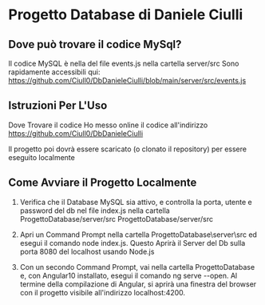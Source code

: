 # Progetto Database di Daniele Ciulli

## Dove può trovare il codice MySql?
Il codice MySQL è nella del file events.js nella cartella server/src
Sono rapidamente accessibili qui: https://github.com/Ciull0/DbDanieleCiulli/blob/main/server/src/events.js

## Istruzioni Per L'Uso
Dove Trovare il codice
Ho messo online il codice all'indirizzo https://github.com/Ciull0/DbDanieleCiulli

Il progetto poi dovrà essere scaricato (o clonato il repository) per essere eseguito localmente

## Come Avviare il Progetto Localmente
1) Verifica che il Database MySQL sia attivo, e controlla la porta, utente e password del db nel file index.js nella cartella ProgettoDatabase/server/src ProgettoDatabase/server/src

2) Apri un Command Prompt nella cartella ProgettoDatabase\server\src ed esegui il comando node index.js. Questo Aprirà il Server del Db sulla porta 8080 del localhost usando Node.js

3) Con un secondo Command Prompt, vai nella cartella ProgettoDatabase e, con Angular10 installato, esegui il comando ng serve --open. Al termine della compilazione di Angular, si aprirà una finestra del browser con il progetto visibile all'indirizzo localhost:4200.
